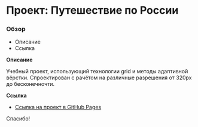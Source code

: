 # Проект: Путешествие по России

### Обзор
* Описание
* Ссылка

**Описание**

Учебный проект, использующий технологии grid и методы адаптивной вёрстки. Спроектирован с рачётом на различные разрешения от 320px до бесконечночти.

**Ссылка**

* [Ссылка на проект в GitHub Pages](https://liquor-ice.github.io/russian-travel/index.html)

Спасибо!

